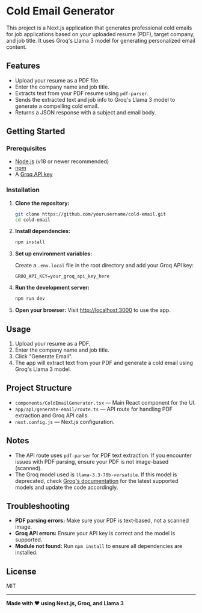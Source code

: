 # Cold Email Generator

This project is a Next.js application that generates professional cold emails for job applications based on your uploaded resume (PDF), target company, and job title. It uses Groq's Llama 3 model for generating personalized email content.

## Features

- Upload your resume as a PDF file.
- Enter the company name and job title.
- Extracts text from your PDF resume using `pdf-parser`.
- Sends the extracted text and job info to Groq's Llama 3 model to generate a compelling cold email.
- Returns a JSON response with a subject and email body.

## Getting Started

### Prerequisites

- [Node.js](https://nodejs.org/) (v18 or newer recommended)
- [npm](https://www.npmjs.com/)
- A [Groq API key](https://console.groq.com/)

### Installation

1. **Clone the repository:**
   ```sh
   git clone https://github.com/yourusername/cold-email.git
   cd cold-email
   ```

2. **Install dependencies:**
   ```sh
   npm install
   ```

3. **Set up environment variables:**

   Create a `.env.local` file in the root directory and add your Groq API key:
   ```
   GROQ_API_KEY=your_groq_api_key_here
   ```

4. **Run the development server:**
   ```sh
   npm run dev
   ```

5. **Open your browser:**
   Visit [http://localhost:3000](http://localhost:3000) to use the app.

## Usage

1. Upload your resume as a PDF.
2. Enter the company name and job title.
3. Click "Generate Email".
4. The app will extract text from your PDF and generate a cold email using Groq's Llama 3 model.

## Project Structure

- `components/ColdEmailGenerator.tsx` — Main React component for the UI.
- `app/api/generate-email/route.ts` — API route for handling PDF extraction and Groq API calls.
- `next.config.js` — Next.js configuration.

## Notes

- The API route uses `pdf-parser` for PDF text extraction. If you encounter issues with PDF parsing, ensure your PDF is not image-based (scanned).
- The Groq model used is `llama-3.3-70b-versatile`. If this model is deprecated, check [Groq's documentation](https://console.groq.com/docs/deprecations) for the latest supported models and update the code accordingly.

## Troubleshooting

- **PDF parsing errors:** Make sure your PDF is text-based, not a scanned image.
- **Groq API errors:** Ensure your API key is correct and the model is supported.
- **Module not found:** Run `npm install` to ensure all dependencies are installed.

## License

MIT

---

**Made with ❤️ using Next.js, Groq, and Llama 3**